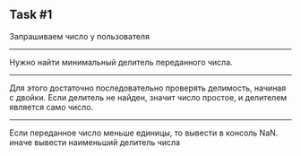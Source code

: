 ## Task #1

Запрашиваем число у пользователя

------

Нужно найти минимальный делитель переданного числа.

------

Для этого достаточно последовательно проверять делимость, начиная с двойки. Если делитель не найден, значит число простое, и делителем является само число.

------

Если переданное число меньше единицы, то вывести в консоль  NaN. иначе вывести наименьший делитель числа 